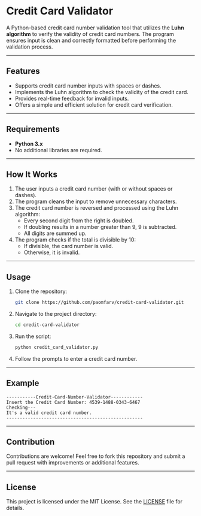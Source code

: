 
# Credit Card Validator

A Python-based credit card number validation tool that utilizes the **Luhn algorithm** to verify the validity of credit card numbers. The program ensures input is clean and correctly formatted before performing the validation process.

---

## Features

- Supports credit card number inputs with spaces or dashes.
- Implements the Luhn algorithm to check the validity of the credit card.
- Provides real-time feedback for invalid inputs.
- Offers a simple and efficient solution for credit card verification.

---

## Requirements

- **Python 3.x**
- No additional libraries are required.

---

## How It Works

1. The user inputs a credit card number (with or without spaces or dashes).
2. The program cleans the input to remove unnecessary characters.
3. The credit card number is reversed and processed using the Luhn algorithm:
   - Every second digit from the right is doubled.
   - If doubling results in a number greater than 9, 9 is subtracted.
   - All digits are summed up.
4. The program checks if the total is divisible by 10:
   - If divisible, the card number is valid.
   - Otherwise, it is invalid.

---

## Usage

1. Clone the repository:
   ```bash
   git clone https://github.com/paomfarv/credit-card-validator.git
   ```
2. Navigate to the project directory:
   ```bash
   cd credit-card-validator
   ```
3. Run the script:
   ```bash
   python credit_card_validator.py
   ```

4. Follow the prompts to enter a credit card number.

---

## Example

```plaintext
-----------Credit-Card-Number-Validator------------
Insert the Credit Card Number: 4539-1488-0343-6467
Checking---
It's a valid credit card number.
---------------------------------------------------
```

---

## Contribution

Contributions are welcome! Feel free to fork this repository and submit a pull request with improvements or additional features.

---

## License

This project is licensed under the MIT License. See the [LICENSE](LICENSE) file for details.
